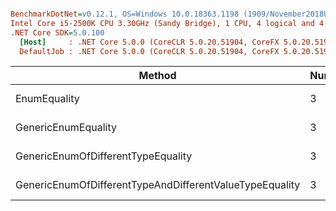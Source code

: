 ``` ini

BenchmarkDotNet=v0.12.1, OS=Windows 10.0.18363.1198 (1909/November2018Update/19H2)
Intel Core i5-2500K CPU 3.30GHz (Sandy Bridge), 1 CPU, 4 logical and 4 physical cores
.NET Core SDK=5.0.100
  [Host]     : .NET Core 5.0.0 (CoreCLR 5.0.20.51904, CoreFX 5.0.20.51904), X64 RyuJIT
  DefaultJob : .NET Core 5.0.0 (CoreCLR 5.0.20.51904, CoreFX 5.0.20.51904), X64 RyuJIT


```
|                                                  Method | NumberOfEnumsInValue | NumberOfEnumsInComparison | NumberOfEnumsInComparisonOfDifferentType |        Mean |     Error |    StdDev |
|-------------------------------------------------------- |--------------------- |-------------------------- |----------------------------------------- |------------:|----------:|----------:|
|                                            EnumEquality |                    3 |                         3 |                                        3 |   0.1944 ns | 0.0102 ns | 0.0096 ns |
|                                     GenericEnumEquality |                    3 |                         3 |                                        3 |   0.0074 ns | 0.0048 ns | 0.0037 ns |
|                      GenericEnumOfDifferentTypeEquality |                    3 |                         3 |                                        3 | 260.0024 ns | 1.4328 ns | 1.3402 ns |
| GenericEnumOfDifferentTypeAndDifferentValueTypeEquality |                    3 |                         3 |                                        3 | 260.0665 ns | 0.8069 ns | 0.6300 ns |
